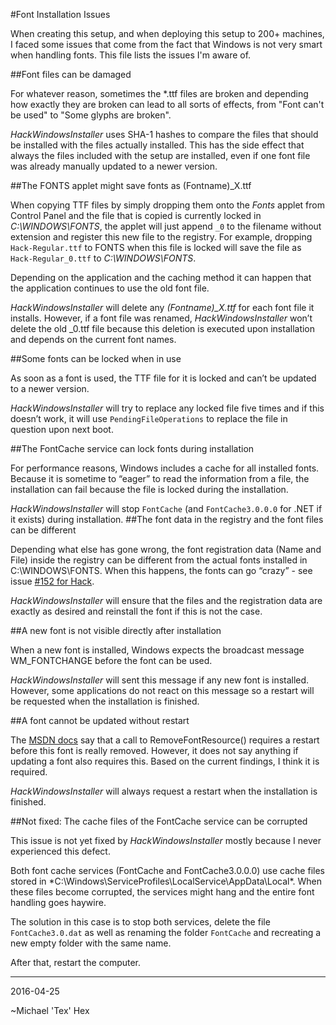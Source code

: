 #Font Installation Issues

When creating this setup, and when deploying this setup to 200+ machines, I faced some issues that come from the fact that Windows is not very smart when handling fonts. This file lists the issues I'm aware of.

##Font files can be damaged

For whatever reason, sometimes the *.ttf files are broken and depending how exactly they are broken can lead to all sorts of effects, from "Font can't be used" to "Some glyphs are broken".

*HackWindowsInstaller* uses SHA-1 hashes to compare the files that should be installed with the files actually installed. This has the side effect that always the files included with the setup are installed, even if one font file was already manually updated to a newer version. 

##The FONTS applet might save fonts as (Fontname)_X.ttf

When copying TTF files by simply dropping them onto the *Fonts* applet from Control Panel and the file that is copied is currently locked in *C:\WINDOWS\FONTS*, the applet will just append `_0` to the filename without extension and register this new file to the registry. For example, dropping `Hack-Regular.ttf` to FONTS when this file is locked will save the file as `Hack-Regular_0.ttf` to *C:\WINDOWS\FONTS*. 

Depending on the application and the caching method it can happen that the application continues to use the old font file.
 
*HackWindowsInstaller* will delete any *(Fontname)_X.ttf* for each font file it installs. However, if a font file was renamed, *HackWindowsInstaller* won’t delete the old _0.ttf file because this deletion is executed upon installation and depends on the current font names.

##Some fonts can be locked when in use

As soon as a font is used, the TTF file for it is locked and can’t be updated to a newer version.

*HackWindowsInstaller* will try to replace any locked file five times and if this doesn’t work, it will use `PendingFileOperations` to replace the file in question upon next boot. 

##The FontCache service can lock fonts during installation

For performance reasons, Windows includes a cache for all installed fonts. Because it is sometime to “eager” to read the information from a file, the installation can fail because the file is locked during the installation.

*HackWindowsInstaller* will stop `FontCache` (and `FontCache3.0.0.0` for .NET if it exists) during installation.
##The font data in the registry and the font files can be different

Depending what else has gone wrong, the font registration data (Name and File) inside the registry can be different from the actual fonts installed in C:\WINDOWS\FONTS. When this happens, the fonts can go “crazy” - see issue [#152 for Hack](https://github.com/chrissimpkins/Hack/issues/152).

*HackWindowsInstaller* will ensure that the files and the registration data are exactly as desired and reinstall the font if this is not the case.

##A new font is not visible directly after installation

When a new font is installed, Windows expects the broadcast message WM_FONTCHANGE before the font can be used. 

*HackWindowsInstaller* will sent this message if any new font is installed. However, some applications do not react on this message so a restart will be requested when the installation is finished.

##A font cannot be updated without restart

The [MSDN  docs](https://msdn.microsoft.com/en-us/library/windows/desktop/dd183326%28v=vs.85%29.aspx) say that a call to RemoveFontResource() requires a restart before this font is really removed. However, it does not say anything if updating a font also requires this. Based on the current findings, I think it is required.

*HackWindowsInstaller* will always request a restart when the installation is finished. 


##Not fixed: The cache files of the FontCache service can be corrupted

This issue is not yet fixed by *HackWindowsInstaller* mostly because I never experienced this defect. 

Both font cache services (FontCache and FontCache3.0.0.0) use cache files stored in *C:\Windows\ServiceProfiles\LocalService\AppData\Local\*. When these files become corrupted, the services might hang and the entire font handling goes haywire. 

The solution in this case is to stop both services, delete the file `FontCache3.0.dat` as well as renaming the folder `FontCache` and recreating a new empty folder with the same name. 

After that, restart the computer. 


----------
2016-04-25

~Michael 'Tex' Hex

